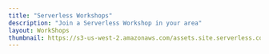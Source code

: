 ```yaml
---
title: "Serverless Workshops"
description: "Join a Serverless Workshop in your area"
layout: WorkShops
thumbnail: https://s3-us-west-2.amazonaws.com/assets.site.serverless.com/logos/serverless-square-icon-text.png
---
```

